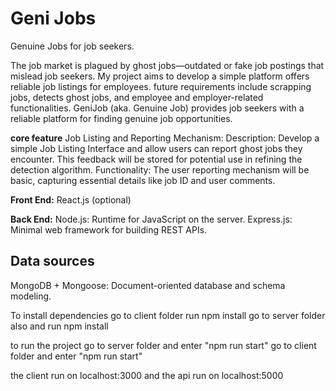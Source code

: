 # Geni Jobs

Genuine Jobs for job seekers.

The job market is plagued by ghost jobs—outdated or fake job postings that mislead job seekers.
My project aims to develop a simple platform offers reliable job listings for employees.
future requirements include scrapping jobs, detects ghost jobs, and employee and employer-related functionalities.
GeniJob (aka. Genuine Job) provides job seekers with a reliable platform for finding genuine job opportunities.

**core feature**
Job Listing and Reporting Mechanism:
Description: Develop a simple Job Listing Interface and allow users can report ghost jobs they encounter.
This feedback will be stored for potential use in refining the detection algorithm.
Functionality: The user reporting mechanism will be basic, capturing essential details like job ID and user comments.

**Front End:**
React.js (optional)

**Back End:**
Node.js: Runtime for JavaScript on the server.
Express.js: Minimal web framework for building REST APIs.

## Data sources

MongoDB + Mongoose: Document-oriented database and schema modeling.

To install dependencies
go to client folder run npm install
go to server folder also and run npm install

to run the project
go to server folder and enter "npm run start"
go to client folder and enter "npm run start"

the client run on localhost:3000 and the api run on localhost:5000
